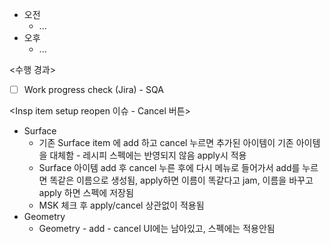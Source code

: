 - 오전
	- ...
- 오후
	- ...

<수행 경과>
- [ ] Work progress check (Jira) - SQA

<Insp item setup reopen 이슈 - Cancel 버튼>
- Surface
	- 기존 Surface item 에 add 하고 cancel 누르면 추가된 아이템이 기존 아이템을 대체함 - 레시피 스펙에는 반영되지 않음 apply시 적용
	- Surface 아이템 add 후 cancel 누른 후에 다시 메뉴로 들어가서 add를 누르면 똑같은 이름으로 생성됨, apply하면 이름이 똑같다고 jam, 이름을 바꾸고 apply 하면 스펙에 저장됨
	- MSK 체크 후 apply/cancel 상관없이 적용됨
- Geometry
	- Geometry - add - cancel UI에는 남아있고, 스펙에는 적용안됨
